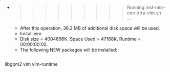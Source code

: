 * >>>>>>>>> Running inst-min-con-xtra-vim.sh ...
  * After this operation, 36.3 MB of additional disk space will be used.
  * Install vim.
  * Disk size = 4004696K. Space Used = 47168K. Runtime = 00:00:00:02.
  * The following NEW packages will be installed:
  ```bash
libgpm2 vim vim-runtime
  ```
